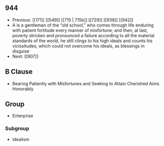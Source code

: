 ## 944
- Previous: [[171]] [[549]] [[715 | 715b]] [[729]] [[938]] [[942]] 
- A is a gentleman of the “old school,” who comes through life enduring with patient fortitude every manner of misfortune; and then, at last, poverty stricken and pronounced a failure according to all the material standards of the world, he still clings to his high ideals and counts his vicissitudes, which could not overcome his ideals, as blessings in disguise
- Next: [[907]] 

## B Clause
- Bearing Patiently with Misfortunes and Seeking to Attain Cherished Aims Honorably

## Group
- Enterprise

### Subgroup
- Idealism

